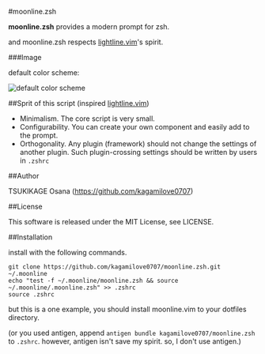 #moonline.zsh

__moonline.zsh__ provides a modern prompt for zsh.

and moonline.zsh respects [lightline.vim]'s spirit.

###Image

default color scheme:

![default color scheme](https://raw.github.com/wiki/kagamilove0707/moonline.zsh/images/moonline_default.png)

##Sprit of this script (inspired [lightline.vim])

  * Minimalism. The core script is very small.
  * Configurability. You can create your own component and easily add to the prompt.
  * Orthogonality. Any plugin (framework) should not change the settings of another plugin. Such plugin-crossing settings should be written by users in `.zshrc`

##Author

TSUKIKAGE Osana (<https://github.com/kagamilove0707>)

##License

This software is released under the MIT License, see LICENSE.

##Installation

install with the following commands.

```
git clone https://github.com/kagamilove0707/moonline.zsh.git ~/.moonline
echo "test -f ~/.moonline/moonline.zsh && source ~/.moonline/.moonline.zsh" >> .zshrc
source .zshrc
```

but this is a one example, you should install moonline.vim to your dotfiles directory.

(or you used antigen, append `antigen bundle kagamilove0707/moonline.zsh` to `.zshrc`. however, antigen isn't save my spirit. so, I don't use antigen.)

[lightline.vim]: https://github.com/itchyny/lightline.vim

